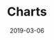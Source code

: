 ---
title: "Charts"
date: 2019-03-06
summary: "Blowfish includes Chart.js for powerful charts and data visualisations."
topics: ["chart", "sample", "graph", "shortcodes"]
showDate: false
---